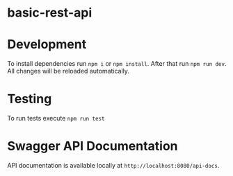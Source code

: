 # basic-rest-api

# Development

To install dependencies run `npm i` or `npm install`. After that run `npm run dev`. All changes will be reloaded automatically.

# Testing

To run tests execute `npm run test`

# Swagger API Documentation

API documentation is available locally at `http://localhost:8080/api-docs`.
